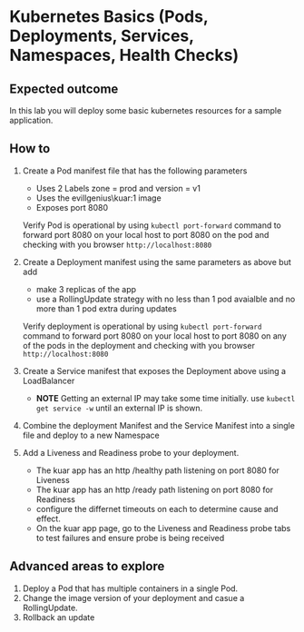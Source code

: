 # Kubernetes Basics (Pods, Deployments, Services, Namespaces, Health Checks)

## Expected outcome

In this lab you will deploy some basic kubernetes resources for a sample application.

## How to

1. Create a Pod manifest file that has the following parameters
    * Uses 2 Labels zone = prod and version = v1
    * Uses the evillgenius\kuar:1 image
    * Exposes port 8080

    Verify Pod is operational by using ``kubectl port-forward`` command to forward port 8080 on your local host to port 8080 on the pod and checking with you browser ``http://localhost:8080``

3. Create a Deployment manifest using the same parameters as above but add
    * make 3 replicas of the app
    * use a RollingUpdate strategy with no less than 1 pod avaialble and no more than 1 pod extra during updates

    Verify deployment is operational by using ``kubectl port-forward`` command to forward port 8080 on your local host to port 8080 on any of the pods in the deployment and checking with you browser ``http://localhost:8080``

4. Create a Service manifest that exposes the Deployment above using a LoadBalancer
    *  **NOTE** Getting an external IP may take some time initially. use ``kubectl get service -w`` until an external IP is shown. 

5. Combine the deployment Manifest and the Service Manifest into a single file and deploy to a new Namespace

6. Add a Liveness and Readiness probe to your deployment.
    * The kuar app has an http /healthy path listening on port 8080 for Liveness
    * The kuar app has an http /ready path listening on port 8080 for Readiness
    * configure the differnet timeouts on each to determine cause and effect.
    * On the kuar app page, go to the Liveness and Readiness probe tabs to test failures and ensure probe is being received 


## Advanced areas to explore

1. Deploy a Pod that has multiple containers in a single Pod.
2. Change the image version of your deployment and casue a RollingUpdate.
3. Rollback an update
